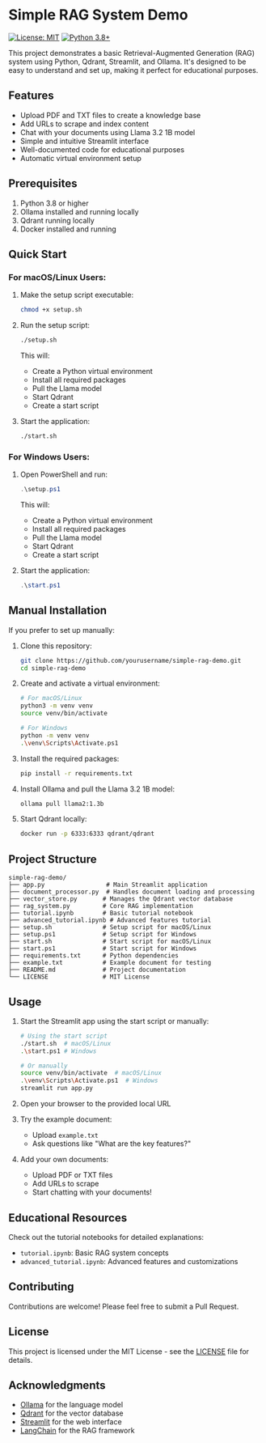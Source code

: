 # Simple RAG System Demo

[![License: MIT](https://img.shields.io/badge/License-MIT-yellow.svg)](https://opensource.org/licenses/MIT)
[![Python 3.8+](https://img.shields.io/badge/python-3.8+-blue.svg)](https://www.python.org/downloads/)

This project demonstrates a basic Retrieval-Augmented Generation (RAG) system using Python, Qdrant, Streamlit, and Ollama. It's designed to be easy to understand and set up, making it perfect for educational purposes.

## Features

- Upload PDF and TXT files to create a knowledge base
- Add URLs to scrape and index content
- Chat with your documents using Llama 3.2 1B model
- Simple and intuitive Streamlit interface
- Well-documented code for educational purposes
- Automatic virtual environment setup

## Prerequisites

1. Python 3.8 or higher
2. Ollama installed and running locally
3. Qdrant running locally
4. Docker installed and running

## Quick Start

### For macOS/Linux Users:

1. Make the setup script executable:
   ```bash
   chmod +x setup.sh
   ```

2. Run the setup script:
   ```bash
   ./setup.sh
   ```
   This will:
   - Create a Python virtual environment
   - Install all required packages
   - Pull the Llama model
   - Start Qdrant
   - Create a start script

3. Start the application:
   ```bash
   ./start.sh
   ```

### For Windows Users:

1. Open PowerShell and run:
   ```powershell
   .\setup.ps1
   ```
   This will:
   - Create a Python virtual environment
   - Install all required packages
   - Pull the Llama model
   - Start Qdrant
   - Create a start script

2. Start the application:
   ```powershell
   .\start.ps1
   ```

## Manual Installation

If you prefer to set up manually:

1. Clone this repository:
   ```bash
   git clone https://github.com/yourusername/simple-rag-demo.git
   cd simple-rag-demo
   ```

2. Create and activate a virtual environment:
   ```bash
   # For macOS/Linux
   python3 -m venv venv
   source venv/bin/activate

   # For Windows
   python -m venv venv
   .\venv\Scripts\Activate.ps1
   ```

3. Install the required packages:
   ```bash
   pip install -r requirements.txt
   ```

4. Install Ollama and pull the Llama 3.2 1B model:
   ```bash
   ollama pull llama2:1.3b
   ```

5. Start Qdrant locally:
   ```bash
   docker run -p 6333:6333 qdrant/qdrant
   ```

## Project Structure

```
simple-rag-demo/
├── app.py                 # Main Streamlit application
├── document_processor.py  # Handles document loading and processing
├── vector_store.py       # Manages the Qdrant vector database
├── rag_system.py         # Core RAG implementation
├── tutorial.ipynb        # Basic tutorial notebook
├── advanced_tutorial.ipynb # Advanced features tutorial
├── setup.sh              # Setup script for macOS/Linux
├── setup.ps1             # Setup script for Windows
├── start.sh              # Start script for macOS/Linux
├── start.ps1             # Start script for Windows
├── requirements.txt      # Python dependencies
├── example.txt           # Example document for testing
├── README.md             # Project documentation
└── LICENSE               # MIT License
```

## Usage

1. Start the Streamlit app using the start script or manually:
   ```bash
   # Using the start script
   ./start.sh  # macOS/Linux
   .\start.ps1 # Windows

   # Or manually
   source venv/bin/activate  # macOS/Linux
   .\venv\Scripts\Activate.ps1  # Windows
   streamlit run app.py
   ```

2. Open your browser to the provided local URL

3. Try the example document:
   - Upload `example.txt`
   - Ask questions like "What are the key features?"

4. Add your own documents:
   - Upload PDF or TXT files
   - Add URLs to scrape
   - Start chatting with your documents!

## Educational Resources

Check out the tutorial notebooks for detailed explanations:
- `tutorial.ipynb`: Basic RAG system concepts
- `advanced_tutorial.ipynb`: Advanced features and customizations

## Contributing

Contributions are welcome! Please feel free to submit a Pull Request.

## License

This project is licensed under the MIT License - see the [LICENSE](LICENSE) file for details.

## Acknowledgments

- [Ollama](https://ollama.ai) for the language model
- [Qdrant](https://qdrant.tech) for the vector database
- [Streamlit](https://streamlit.io) for the web interface
- [LangChain](https://www.langchain.com) for the RAG framework 